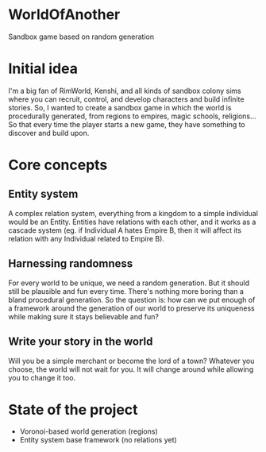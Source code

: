 # WorldOfAnother
 Sandbox game based on random generation

# Initial idea
I'm a big fan of RimWorld, Kenshi, and all kinds of sandbox colony sims where you can recruit, control, and develop characters and build infinite stories.
So, I wanted to create a sandbox game in which the world is procedurally generated, from regions to empires, magic schools, religions...
So that every time the player starts a new game, they have something to discover and build upon.

# Core concepts
## Entity system
A complex relation system, everything from a kingdom to a simple individual would be an Entity.
Entities have relations with each other, and it works as a cascade system (eg. if Individual A hates Empire B, then it will affect its relation with any Individual related to Empire B).

## Harnessing randomness
For every world to be unique, we need a random generation. But it should still be plausible and fun every time. There's nothing more boring than a bland procedural generation.
So the question is: how can we put enough of a framework around the generation of our world to preserve its uniqueness while making sure it stays believable and fun?

## Write your story in the world
Will you be a simple merchant or become the lord of a town? Whatever you choose, the world will not wait for you. It will change around while allowing you to change it too.

# State of the project
- Voronoi-based world generation (regions)
- Entity system base framework (no relations yet)
